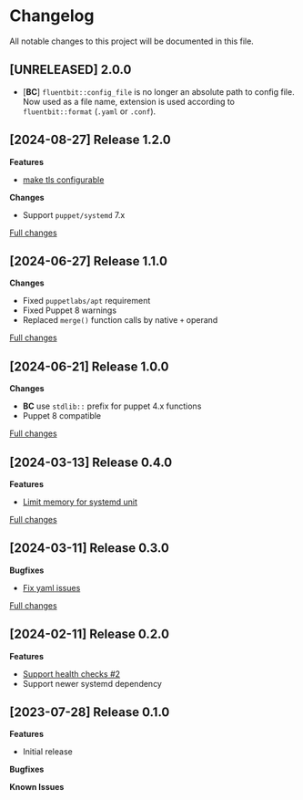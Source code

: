# Changelog

All notable changes to this project will be documented in this file.

## [UNRELEASED] 2.0.0

- [**BC**] `fluentbit::config_file` is no longer an absolute path to config file. Now used as a file name, extension is used according to `fluentbit::format` (`.yaml` or `.conf`).

## [2024-08-27] Release 1.2.0

**Features**
 - [make tls configurable](https://github.com/deric/puppet-fluentbit/pull/6)

**Changes**
 - Support `puppet/systemd` 7.x

[Full changes](https://github.com/deric/puppet-fluentbit/compare/v1.1.0...v1.2.0)

## [2024-06-27] Release 1.1.0

**Changes**
 - Fixed `puppetlabs/apt` requirement
 - Fixed Puppet 8 warnings
 - Replaced `merge()` function calls by native `+` operand

[Full changes](https://github.com/deric/puppet-fluentbit/compare/v1.0.0...v1.1.0)


## [2024-06-21] Release 1.0.0

**Changes**
 - **BC** use `stdlib::` prefix for puppet 4.x functions
 - Puppet 8 compatible

[Full changes](https://github.com/deric/puppet-fluentbit/compare/v0.4.0...v1.0.0)


## [2024-03-13] Release 0.4.0

**Features**
 - [Limit memory for systemd unit](https://github.com/deric/puppet-fluentbit/pull/5)


[Full changes](https://github.com/deric/puppet-fluentbit/compare/v0.3.0...v0.4.0)


## [2024-03-11] Release 0.3.0

**Bugfixes**
 - [Fix yaml issues](https://github.com/deric/puppet-fluentbit/pull/4)


[Full changes](https://github.com/deric/puppet-fluentbit/compare/v0.2.0...v0.3.0)


## [2024-02-11] Release 0.2.0

**Features**

 - [Support health checks #2](https://github.com/deric/puppet-fluentbit/pull/2)
 - Support newer systemd dependency


## [2023-07-28] Release 0.1.0

**Features**

 - Initial release

**Bugfixes**

**Known Issues**
